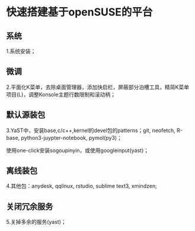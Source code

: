 # 快速搭建基于openSUSE的平台

## 系统
1.系统安装；

## 微调
2.平面化K菜单，去除桌面管理器，添加快启栏，屏蔽部分泊槽工具，精简K菜单项目(L)，调整Konsole主题行数限制和滚动柄；

## 默认源装包
3.YaST中，安装base,c/c++,kernel的devel包的patterns；git, neofetch, R-base, python3-juypter-notebook, pymol(py3)；

使用one-click安装sogoupinyin，或使用googleinput(yast)；

## 离线装包
4.其他包：anydesk, qqlinux, rstudio, sublime text3, xmindzen;

## 关闭冗余服务
5.关掉多余的服务(yast)；
